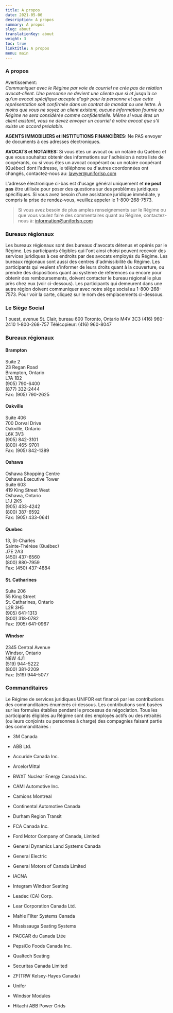 ```yaml
---
title: A propos
date: 2021-05-06
description: A propos
summary: A propos
slug: about
translationKey: about
weight: 3
toc: true
linktitle: A propos
menu: main
---
```


### A propos

Avertissement:  
*Communiquer avec le Régime par voie de courriel ne crée pas de relation avocat-client. Une personne ne devient une cliente que si et jusqu'à ce qu'un avocat spécifique accepte d'agir pour la personne et que cette représentation soit confirmée dans un contrat de mandat ou une lettre. À moins que vous ne soyez un client existant, aucune information fournie au Régime ne sera considérée comme confidentielle. Même si vous êtes un client existant, vous ne devez envoyer un courriel à votre avocat que s'il existe un accord préalable.*

**AGENTS IMMOBILIERS et INSTITUTIONS FINANCIÈRES:**
Ne PAS envoyer de documents à ces adresses électroniques.

**AVOCATS et NOTAIRES:**
Si vous êtes un avocat ou un notaire du Québec et que vous souhaitez obtenir des informations sur l'adhésion à notre liste de coopérants, ou si vous êtes un avocat coopérant ou un notaire coopérant (Québec) dont l'adresse, le téléphone ou d'autres coordonnées ont changés, contactez-nous au: [lawyer@uniforlsp.com](mailto:lawyer@uniforlsp.com)  

L'adresse électronique ci-bas est d'usage général uniquement et **ne peut pas** être utilisée pour poser des questions sur des problèmes juridiques spécifiques. Si vous avez besoin d'une assistance juridique immédiate, y compris la prise de rendez-vous, veuillez appeler le 1-800-268-7573.

> Si vous avez besoin de plus amples renseignements sur le Régime ou que vous voulez faire des commentaires quant au Régime, contactez-nous à: [information@uniforlsp.com](mailto:information@uniforlsp.com)  
 

### Bureaux régionaux

Les bureaux régionaux sont des bureaux d'avocats détenus et opérés par le Régime. Les participants éligibles qui l'ont ainsi choisi peuvent recevoir des services juridiques à ces endroits par des avocats employés du Régime. Les bureaux régionaux sont aussi des centres d'admissibilité du Régime. Les participants qui veulent s'informer de leurs droits quant à la couverture, ou prendre des dispositions quant au système de références ou encore pour obtenir des remboursements, doivent contacter le bureau régional le plus près chez eux (voir ci-dessous). Les participants qui demeurent dans une autre région doivent communiquer avec notre siège social au 1-800-268-7573. Pour voir la carte, cliquez sur le nom des emplacements ci-dessous.

### Le Siège Social  
1 ouest, avenue St. Clair, bureau 600
Toronto, Ontario M4V 3C3
(416) 960-2410
1-800-268-757
Télécopieur: (416) 960-8047

### Bureaux régionaux

#### Brampton 
Suite 2  
23 Regan Road  
Brampton, Ontario  
L7A 1B2  
(905) 790-6400  
(877) 332-2444  
Fax: (905) 790-2625  

#### Oakville   
Suite 406  
700 Dorval Drive  
Oakville, Ontario  
L6K 3V3  
(905) 842-3101  
(800) 465-9701  
Fax: (905) 842-1389  

#### Oshawa 
Oshawa Shopping Centre  
Oshawa Executive Tower  
Suite 603  
419 King Street West  
Oshawa, Ontario  
L1J 2K5  
(905) 433-4242  
(800) 387-6592  
Fax: (905) 433-0641  

#### Quebec   
13, St-Charles  
Sainte-Thérèse (Québec)  
J7E 2A3  
(450) 437-6560  
(800) 880-7959  
Fax: (450) 437-4884  

#### St. Catharines 
Suite 206  
55 King Street  
St. Catharines, Ontario  
L2R 3H5  
(905) 641-1313  
(800) 318-0782  
Fax: (905) 641-0967  

#### Windsor 
2345 Central Avenue  
Windsor, Ontario  
N8W 4J1  
(519) 944-5222  
(800) 381-2209  
Fax: (519) 944-5077  

### Commanditaires

Le Régime de services juridiques UNIFOR est financé par les contributions des commanditaires énumérés ci-dessous. Les contributions sont basées sur les formules établies pendant le processus de négociation. Tous les participants éligibles au Régime sont des employés actifs ou des retraités (ou leurs conjoints ou personnes à charge) des compagnies faisant partie des commanditaires :  

- 3M Canada  

- ABB Ltd.  

- Accuride Canada Inc.  

- ArcelorMittal  

- BWXT Nuclear Energy Canada Inc.  

- CAMI Automotive Inc.  

- Camions Montreal  

- Continental Automotive Canada  

- Durham Region Transit  

- FCA Canada Inc.  

- Ford Motor Company of Canada, Limited  

- General Dynamics Land Systems Canada  

- General Electric  

- General Motors of Canada Limited  

- IACNA  

- Integram Windsor Seating  

- Leadec (CA) Corp.  

- Lear Corporation Canada Ltd.  

- Mahle Filter Systems Canada  

- Mississauga Seating Systems  

- PACCAR du Canada Ltée  

- PepsiCo Foods Canada Inc.  

- Qualtech Seating  

- Securitas Canada Limited  

- ZF(TRW Kelsey-Hayes Canada)

- Unifor  

- Windsor Modules

- Hitachi ABB Power Grids

  

<!--### Endorsements

These comments are verbatim. If you would like to submit your own comments, please contact us.  
Here's what our Plan Participants are saying...

- We were very satisfied with the service we received from Unifor Legal Services. Everyone we dealt with was helpful, professional and informative. Also, considering the current climate we are in of COVID 19, all precautions were taken and our transaction went through on time as planned. Thank you very much. William Clark (Real Estate - Oshawa)

- We were very impressed by the service we received from the staff at Elliott Law - from the clerical to the lawyers, they were all very friendly and helpful. We would definitely recommend them to everyone. 10 out of 10. Kimberly Elliott and Kady were wonderful. (Real Estate - London)

- I'm glad we were able to use this law office, as it was comforting to have such a competent and caring team on our side at this stressful time moving to a new area. Peter Kazman (Real Estate - Oakville)

- Mr. James McGrath and his staff were very kind and understanding since I had to sign so many papers. My eldest son was there to guide me also since I am now 82 years old. Thank you for hiring Mr. McGrath to help me with so many things. (Real Estate - Cobourg)

- Mr. Stephen Osborne and the entire staff are all very courteous, friendly and professional! You have a great group of people working in the St. Catharines office!!! (Civil Litigation - St. Catharines)

- I was very pleased with the services Paul Steckley provided. I told him he will have my business in the future. He went above and beyond during COVID to help me. His staff was amazing. (Family - Mississauga)

- Working with Janice Carswell through the process of closing on our condo was a great pleasure. She was more than helpful in answering our questions (without hesitation) and helped in relieving our stress level. Very personable, courteous and efficient. William Clark (Real Estate - Oshawa)

- Mr. Mathieu Quesnel went out of his way to complete our home transaction. We were driving across the country when an issue arose. He was on vacation, but still made himself available for us. (Real Estate - Casselman)

- My lawyer and staff went beyond helping me settle my brother's and mother's estate. I'm grateful for their compassion and understanding with my loss. Thank you. Ronald Reaume (Wills & Estates - Windsor)

- Both on a personal and social level, I believe he is the best lawyer I have ever met. Alain Turgeon (Family - St. Eustache, QC) (Note: This has been translated from French to English.)

- Peter Kazman made you very comfortable and you feel as if you knew him for a long time, even though it was the first time you met him. (Family - Oakville)

- I felt that everyone treated me with respect and consideration. My case is not over yet. I was contacted quickly and gratefully at every question. I would refer Kathleen Howes or staff for excellence. Thank you. (Consumer/Debtor - Metro)

- Everyone we dealt with was very informative. They all went "over and above". Very pleased. (Real Estate - Oakville)

- Allyce Mutungi and her staff were very professional in their legal services provided to me over the past 10 years. I would highly recommend her to anyone requiring any of the legal services she provides. (Family - Oshawa)

- Wonderful lawyer... would use her in any situation that came up. Mylene Judith Vicki Charest (Real Estate - Hawkesbury)

- The work and interaction with Sharon Lees was very professional and she made our interaction with Unifor great. William Clark (Estates - Oshawa)

- Program is terrific as an employee going through a rough chapter in my life. So thankful. (Family, Co-operating Lawyer - Windsor)

- It was a pleasure working with all the staff at Unifor. Jonathan Dick was our lawyer and we were very pleased and will ask for him again. (Real Estate - St. Catharines)

- Terrific group, very professional! Ennio Micacchi (Real Estate - Woodstock)

- I was very impressed when I received a call from my lawyer directly when my case was coming to a close and told me what I could do next, and delivered my documents to my house as I couldn't find time to come in. Arche Palinka (Administrative Law - Oshawa)
-->  
